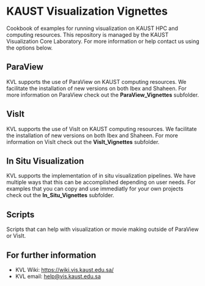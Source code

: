 # KAUST Visualization Vignettes

Cookbook of examples for running visualization on KAUST HPC and computing resources. This repository is managed by the KAUST Visualization Core Laboratory. For more information or help contact us using the options below. 


## ParaView
KVL supports the use of ParaView on KAUST computing resources. We facilitate the installation of new versions on both Ibex and Shaheen. For more information on ParaView check out the **ParaView_Vignettes** subfolder. 


## VisIt
KVL supports the use of VisIt on KAUST computing resources. We facilitate the installation of new versions on both Ibex and Shaheen. For more information on VisIt check out the **VisIt_Vignettes** subfolder. 


## In Situ Visualization
KVL supports the implementation of in situ visualization pipelines. We have multiple ways that this can be accomplished depending on user needs. For examples that you can copy and use immediatly for your own projects check out the **In_Situ_Vignettes** subfolder. 

## Scripts
Scripts that can help with visualization or movie making outside of ParaView or VisIt.

## For further information
- KVL Wiki: https://wiki.vis.kaust.edu.sa/
- KVL email: help@vis.kaust.edu.sa

